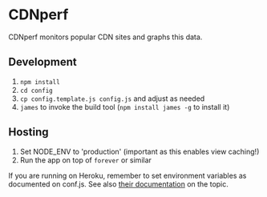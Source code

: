 # CDNperf

CDNperf monitors popular CDN sites and graphs this data.

## Development

1. `npm install`
2. `cd config`
3. `cp config.template.js config.js` and adjust as needed
4. `james` to invoke the build tool (`npm install james -g` to install it)

## Hosting

1. Set NODE\_ENV to 'production' (important as this enables view caching!)
2. Run the app on top of `forever` or similar

If you are running on Heroku, remember to set environment variables as documented on conf.js. See also [their documentation](https://devcenter.heroku.com/articles/nodejs) on the topic.

